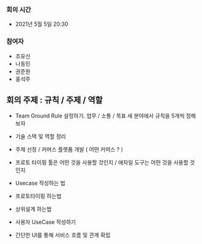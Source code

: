 ### 회의 시간
- 2021년 5월 5일 20:30

### 참여자
- 조유신
- 나동민
- 권준원
- 홍석주

## 회의 주제 : 규칙 / 주제 / 역할
- Team Ground Rule 설정하기. 업무 / 소통 / 목표 세 분야에서 규칙을 5개씩 정해보자
- 기술 스택 및 역할 정리
- 주제 선정 / 커머스 플랫폼 개발 ( 어떤 커머스 ? )
 
 
- 프로토 타이핑 툴은 어떤 것을 사용할 것인지 / 애자일 도구는 어떤 것을 사용할 것인지
- Usecase 작성하는 법
- 프로토타이핑 하는법
- 상위설계 하는법


- 사용자 UseCase 작성하기
- 간단한 UI를 통해 서비스 흐름 및 관계 확립
